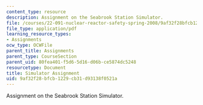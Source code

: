 ```yaml
---
content_type: resource
description: Assignment on the Seabrook Station Simulator.
file: /courses/22-091-nuclear-reactor-safety-spring-2008/9af32f28bfcb1229cb31d93138f0521a_MIT22_091S08_assn03.pdf
file_type: application/pdf
learning_resource_types:
- Assignments
ocw_type: OCWFile
parent_title: Assignments
parent_type: CourseSection
parent_uid: 80fea401-f5d6-5d16-d06b-ce5874dc5248
resourcetype: Document
title: Simulator Assignment
uid: 9af32f28-bfcb-1229-cb31-d93138f0521a
---
```

Assignment on the Seabrook Station Simulator.